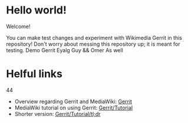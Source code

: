 # Hello world! 
Welcome!

You can make test changes and experiment with Wikimedia Gerrit in this repository!
Don't worry about messing this repository up; it is meant for testing.
Demo Gerrit Eyalg Guy && Omer As well
# Helful links
44
- Overview regarding Gerrit and MediaWiki: [Gerrit](https://www.mediawiki.org/wiki/Gerrit)
- MediaWiki tutorial on using Gerrit: [Gerrit/Tutorial](https://www.mediawiki.org/wiki/Gerrit/Tutorial)
- Shorter version: [Gerrit/Tutorial/tl;dr](https://www.mediawiki.org/wiki/Gerrit/Tutorial/tl;dr)
